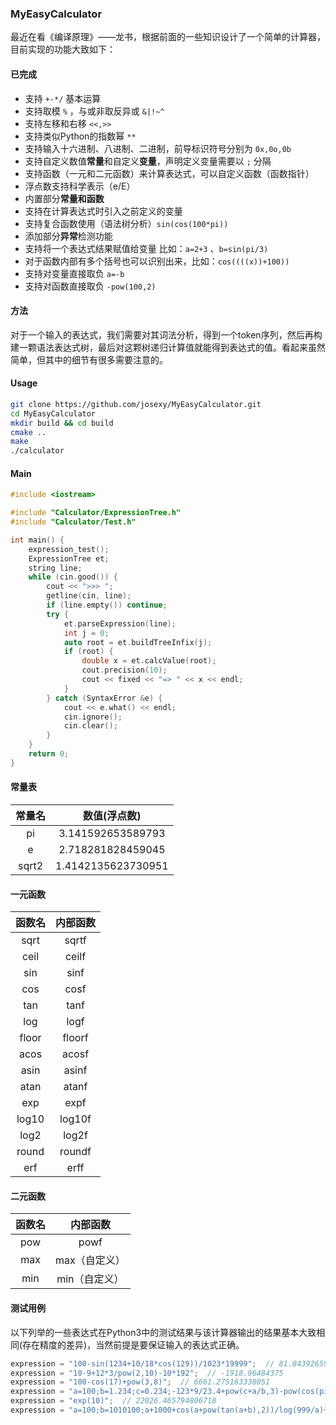 ### MyEasyCalculator

最近在看《编译原理》——龙书，根据前面的一些知识设计了一个简单的计算器，目前实现的功能大致如下：

#### 已完成

- 支持 `+-*/` 基本运算
- 支持取模 `%` ，与或非取反异或 `&|!~^`
- 支持左移和右移 `<<,>>`
- 支持类似Python的指数幂 `**`
- 支持输入十六进制、八进制、二进制，前导标识符号分别为 `0x,0o,0b`
- 支持自定义数值**常量**和自定义**变量**，声明定义变量需要以 `;` 分隔
- 支持函数（一元和二元函数）来计算表达式，可以自定义函数（函数指针）
- 浮点数支持科学表示（e/E）
- 内置部分**常量和函数**
- 支持在计算表达式时引入之前定义的变量
- 支持复合函数使用（语法树分析）`sin(cos(100*pi))`
- 添加部分**异常**检测功能
- 支持将一个表达式结果赋值给变量
  比如：`a=2+3` 、`b=sin(pi/3)` 
- 对于函数内部有多个括号也可以识别出来，比如：`cos((((x))+100))`
- 支持对变量直接取负 `a=-b`
- 支持对函数直接取负 `-pow(100,2)`


#### 方法
对于一个输入的表达式，我们需要对其词法分析，得到一个token序列，然后再构建一颗语法表达式树，最后对这颗树递归计算值就能得到表达式的值。看起来虽然简单，但其中的细节有很多需要注意的。


#### Usage
```bash
git clone https://github.com/josexy/MyEasyCalculator.git
cd MyEasyCalculator
mkdir build && cd build
cmake ..
make
./calculator
```

#### Main
```cpp
#include <iostream>

#include "Calculator/ExpressionTree.h"
#include "Calculator/Test.h"

int main() {
    expression_test();
    ExpressionTree et;
    string line;
    while (cin.good()) {
        cout << ">>> ";
        getline(cin, line);
        if (line.empty()) continue;
        try {
            et.parseExpression(line);
            int j = 0;
            auto root = et.buildTreeInfix(j);
            if (root) {
                double x = et.calcValue(root);
                cout.precision(10);
                cout << fixed << "=> " << x << endl;
            }
        } catch (SyntaxError &e) {
            cout << e.what() << endl;
            cin.ignore();
            cin.clear();
        }
    }
    return 0;
}

```

#### 常量表

| 常量名 |    数值(浮点数)    |
| :----: | :----------------: |
|   pi   | 3.141592653589793  |
|   e    | 2.718281828459045  |
| sqrt2  | 1.4142135623730951 |

#### 一元函数

| 函数名 | 内部函数 |
| :----: | :------: |
|  sqrt  |  sqrtf   |
|  ceil  |  ceilf   |
|  sin   |   sinf   |
|  cos   |   cosf   |
|  tan   |   tanf   |
|  log   |   logf   |
| floor  |  floorf  |
|  acos  |  acosf   |
|  asin  |  asinf   |
|  atan  |  atanf   |
|  exp   |   expf   |
| log10  |  log10f  |
|  log2  |  log2f   |
| round  |  roundf  |
|  erf   |   erff   |

#### 二元函数

| 函数名 |   内部函数    |
| :----: | :-----------: |
|  pow   |     powf      |
|  max   | max（自定义） |
|  min   | min（自定义） |

#### 测试用例
以下列举的一些表达式在Python3中的测试结果与该计算器输出的结果基本大致相同(存在精度的差异)，当然前提是要保证输入的表达式正确。

```cpp
expression = "100-sin(1234+10/18*cos(129))/1023*19999";  // 81.84392659975263
expression = "10-9+12*3/pow(2,10)-10*192";  // -1918.96484375
expression = "100-cos(17)+pow(3,8)";  // 6661.275163338051
expression = "a=100;b=1.234;c=0.234;-123*9/23.4+pow(c+a/b,3)-pow(cos(pi/3),sin(18332))*100/12*73.4324-192+192/992/cos(12)*pow(111,1e-3)*a/pi/(8*12/10/e)";  // 535572.732147942
expression = "exp(10)";  // 22026.465794806718
expression = "a=100;b=1010100;a+1000+cos(a+pow(tan(a+b),2))/log(999/a)+cos(a)"; // 1100.4561295864257
```

